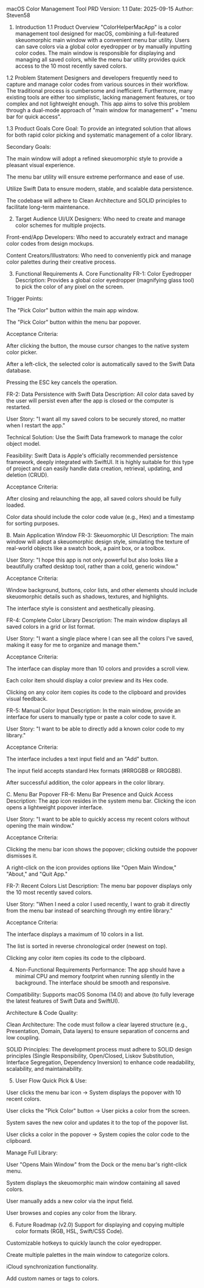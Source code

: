 macOS Color Management Tool PRD
Version: 1.1
Date: 2025-09-15
Author: Steven58

1. Introduction
1.1 Product Overview
"ColorHelperMacApp" is a color management tool designed for macOS, combining a full-featured skeuomorphic main window with a convenient menu bar utility. Users can save colors via a global color eyedropper or by manually inputting color codes. The main window is responsible for displaying and managing all saved colors, while the menu bar utility provides quick access to the 10 most recently saved colors.

1.2 Problem Statement
Designers and developers frequently need to capture and manage color codes from various sources in their workflow. The traditional process is cumbersome and inefficient. Furthermore, many existing tools are either too simplistic, lacking management features, or too complex and not lightweight enough. This app aims to solve this problem through a dual-mode approach of "main window for management" + "menu bar for quick access".

1.3 Product Goals
Core Goal: To provide an integrated solution that allows for both rapid color picking and systematic management of a color library.

Secondary Goals:

The main window will adopt a refined skeuomorphic style to provide a pleasant visual experience.

The menu bar utility will ensure extreme performance and ease of use.

Utilize Swift Data to ensure modern, stable, and scalable data persistence.

The codebase will adhere to Clean Architecture and SOLID principles to facilitate long-term maintenance.

2. Target Audience
UI/UX Designers: Who need to create and manage color schemes for multiple projects.

Front-end/App Developers: Who need to accurately extract and manage color codes from design mockups.

Content Creators/Illustrators: Who need to conveniently pick and manage color palettes during their creative process.

3. Functional Requirements
A. Core Functionality
FR-1: Color Eyedropper
Description: Provides a global color eyedropper (magnifying glass tool) to pick the color of any pixel on the screen.

Trigger Points:

The "Pick Color" button within the main app window.

The "Pick Color" button within the menu bar popover.

Acceptance Criteria:

After clicking the button, the mouse cursor changes to the native system color picker.

After a left-click, the selected color is automatically saved to the Swift Data database.

Pressing the ESC key cancels the operation.

FR-2: Data Persistence with Swift Data
Description: All color data saved by the user will persist even after the app is closed or the computer is restarted.

User Story: "I want all my saved colors to be securely stored, no matter when I restart the app."

Technical Solution: Use the Swift Data framework to manage the color object model.

Feasibility: Swift Data is Apple's officially recommended persistence framework, deeply integrated with SwiftUI. It is highly suitable for this type of project and can easily handle data creation, retrieval, updating, and deletion (CRUD).

Acceptance Criteria:

After closing and relaunching the app, all saved colors should be fully loaded.

Color data should include the color code value (e.g., Hex) and a timestamp for sorting purposes.

B. Main Application Window
FR-3: Skeuomorphic UI
Description: The main window will adopt a skeuomorphic design style, simulating the texture of real-world objects like a swatch book, a paint box, or a toolbox.

User Story: "I hope this app is not only powerful but also looks like a beautifully crafted desktop tool, rather than a cold, generic window."

Acceptance Criteria:

Window background, buttons, color lists, and other elements should include skeuomorphic details such as shadows, textures, and highlights.

The interface style is consistent and aesthetically pleasing.

FR-4: Complete Color Library
Description: The main window displays all saved colors in a grid or list format.

User Story: "I want a single place where I can see all the colors I've saved, making it easy for me to organize and manage them."

Acceptance Criteria:

The interface can display more than 10 colors and provides a scroll view.

Each color item should display a color preview and its Hex code.

Clicking on any color item copies its code to the clipboard and provides visual feedback.

FR-5: Manual Color Input
Description: In the main window, provide an interface for users to manually type or paste a color code to save it.

User Story: "I want to be able to directly add a known color code to my library."

Acceptance Criteria:

The interface includes a text input field and an "Add" button.

The input field accepts standard Hex formats (#RRGGBB or RRGGBB).

After successful addition, the color appears in the color library.

C. Menu Bar Popover
FR-6: Menu Bar Presence and Quick Access
Description: The app icon resides in the system menu bar. Clicking the icon opens a lightweight popover interface.

User Story: "I want to be able to quickly access my recent colors without opening the main window."

Acceptance Criteria:

Clicking the menu bar icon shows the popover; clicking outside the popover dismisses it.

A right-click on the icon provides options like "Open Main Window," "About," and "Quit App."

FR-7: Recent Colors List
Description: The menu bar popover displays only the 10 most recently saved colors.

User Story: "When I need a color I used recently, I want to grab it directly from the menu bar instead of searching through my entire library."

Acceptance Criteria:

The interface displays a maximum of 10 colors in a list.

The list is sorted in reverse chronological order (newest on top).

Clicking any color item copies its code to the clipboard.

4. Non-Functional Requirements
Performance: The app should have a minimal CPU and memory footprint when running silently in the background. The interface should be smooth and responsive.

Compatibility: Supports macOS Sonoma (14.0) and above (to fully leverage the latest features of Swift Data and SwiftUI).

Architecture & Code Quality:

Clean Architecture: The code must follow a clear layered structure (e.g., Presentation, Domain, Data layers) to ensure separation of concerns and low coupling.

SOLID Principles: The development process must adhere to SOLID design principles (Single Responsibility, Open/Closed, Liskov Substitution, Interface Segregation, Dependency Inversion) to enhance code readability, scalability, and maintainability.

5. User Flow
Quick Pick & Use:

User clicks the menu bar icon -> System displays the popover with 10 recent colors.

User clicks the "Pick Color" button -> User picks a color from the screen.

System saves the new color and updates it to the top of the popover list.

User clicks a color in the popover -> System copies the color code to the clipboard.

Manage Full Library:

User "Opens Main Window" from the Dock or the menu bar's right-click menu.

System displays the skeuomorphic main window containing all saved colors.

User manually adds a new color via the input field.

User browses and copies any color from the library.

6. Future Roadmap (v2.0)
Support for displaying and copying multiple color formats (RGB, HSL, Swift/CSS Code).

Customizable hotkeys to quickly launch the color eyedropper.

Create multiple palettes in the main window to categorize colors.

iCloud synchronization functionality.

Add custom names or tags to colors.
